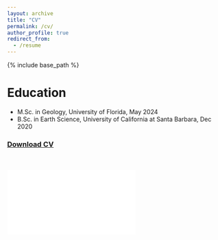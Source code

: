 ```yaml
---
layout: archive
title: "CV"
permalink: /cv/
author_profile: true
redirect_from:
  - /resume
---
```


{% include base_path %}
<!---
{Download the full CV here (https://RanpengLi.github.io/blob/master/files/2024-03-CV.pdf)} 
-->


Education
======
* M.Sc. in Geology, University of Florida, May 2024
* B.Sc. in Earth Science, University of California at Santa Barbara, Dec 2020

<!---

Publications
======


  <ul>{% for post in site.publications reversed %}
    {% include archive-single-cv.html %}
  {% endfor %}</ul>

  -->

<h3> <a href="../files/2024-03-CV.pdf" download>Download CV</a> </h3>
<br>
<br>
<embed src="../files/2024-03-CV.pdf">
  


